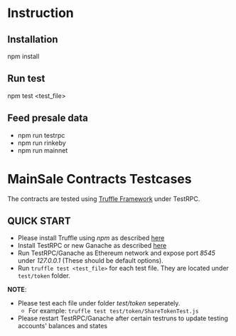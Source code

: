 # Instruction

## Installation

npm install

## Run test

npm test <test_file>

## Feed presale data

* npm run testrpc
* npm run rinkeby
* npm run mainnet

# MainSale Contracts Testcases

The contracts are tested using [Truffle Framework](http://truffleframework.com/docs/getting_started/) under TestRPC.

## QUICK START

* Please install Truffle using *npm* as described [here](http://truffleframework.com/)
* Install TestRPC or new Ganache as described [here](https://github.com/trufflesuite/ganache-cli)
* Run TestRPC/Ganache as Ethereum network and expose port *8545* under *127.0.0.1* (These should be default options).
* Run `truffle test <test_file>` for each test file. They are located under `test/token` folder.

**NOTE**:

* Please test each file under folder *test/token* seperately. 
   * For example: `truffle test test/token/ShareTokenTest.js`
* Please restart TestRPC/Ganache after certain testruns to update testing accounts' balances and states



